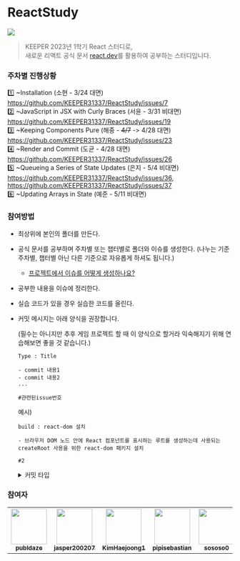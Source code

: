 # ReactStudy

<img src="https://img.shields.io/badge/react-black?style=for-the-badge&logo=react&logoColor=61DAFB">

> KEEPER 2023년 1학기 React 스터디로,  
> 새로운 리액트 공식 문서 [react.dev](https://react.dev/)를 활용하여 공부하는 스터디입니다.

### 주차별 진행상황
1️⃣ ~Installation (소현 - 3/24 대면) https://github.com/KEEPER31337/ReactStudy/issues/7  
2️⃣ ~JavaScript in JSX with Curly Braces (서윤 - 3/31 비대면) https://github.com/KEEPER31337/ReactStudy/issues/19  
3️⃣ ~Keeping Components Pure (해중 - ~~4/7~~ -> 4/28 대면) https://github.com/KEEPER31337/ReactStudy/issues/23  
4️⃣ ~Render and Commit (도균 - 4/28 대면) https://github.com/KEEPER31337/ReactStudy/issues/26  
5️⃣ ~Queueing a Series of State Updates (은지 - 5/4 비대면) https://github.com/KEEPER31337/ReactStudy/issues/36, https://github.com/KEEPER31337/ReactStudy/issues/37  
6️⃣ ~Updating Arrays in State (예준 - 5/11 비대면)

### 참여방법

- 최상위에 본인의 폴더를 만든다.
- 공식 문서를 공부하며 주차별 또는 챕터별로 폴더와 이슈를 생성한다.
  (나누는 기준 주차별, 챕터별 아닌 다른 기준으로 자유롭게 하셔도 됩니다.)
  - [프로젝트에서 이슈를 어떻게 생성하나요?](https://sparkling-radium-6f4.notion.site/bc9ed715c52e45eda8461619089655d8)
- 공부한 내용을 이슈에 정리한다.
- 실습 코드가 있을 경우 실습한 코드를 올린다.
- 커밋 메시지는 아래 양식을 권장합니다.

  (필수는 아니지만 추후 게임 프로젝트 할 때 이 양식으로 할거라 익숙해지기 위해 연습해보면 좋을 것 같습니다.)

  ```
  Type : Title

  - commit 내용1
  - commit 내용2
  ...

  #관련된issue번호
  ```

  예시)

  ```
  build : react-dom 설치

  - 브라우저 DOM 노드 안에 React 컴포넌트를 표시하는 루트를 생성하는데 사용되는 createRoot 사용을 위한 react-dom 패키지 설치

  #2
  ```

  <details>
    <summary>커밋 타입</summary>
    <div markdown="1">
      <ul>
        <li><strong>docs</strong>
          <ul>
            <li>문서 작성 및 수정</li>
            <li>ex) README.md 관련</li>
          </ul>
        </li>
        <li><strong>feat</strong>
          <ul>
            <li>기능 추가</li>
          </ul>
        </li>
        <li><strong>design</strong>
          <ul>
            <li>CSS 등 사용자 UI 디자인 변경</li>
          </ul>
        </li>
        <li><strong>fix</strong>
          <ul>
            <li>버그 수정</li>
          </ul>
        </li>
        <li><strong>style</strong>
          <ul>
            <li>스타일 관련 기능</li>
            <li>ex) 코드 포맷팅, 세미콜론 누락, 코드 자체의 변경이 없는 경우</li>
            <li>ex) 오타 수정, 탭 사이즈 변경, 변수명 변경 등</li>
          </ul>
        </li>
        <li><strong>refactor</strong>
          <ul>
            <li>코드 리팩토링</li>
            <li>불필요한 주석 제거</li>
          </ul>
        </li>
        <li><strong>test</strong>
          <ul>
            <li>테스트 코드 작성</li>
            <li>테스트 코드 리팩토링</li>
          </ul>
        </li>
        <li><strong>build</strong>
          <ul>
            <li>빌드 관련 파일 수정</li>
            <li>ex) 패키지 설치로 인한 <code>package.json</code>, <code>package-lock.json</code> 변경 사항</li>
          </ul>
        </li>
        <li><strong>chore</strong>
          <ul>
            <li>eslint 설정, prettier 설정, 패키지 매니저 수정</li>
            <li>ex) <code>.gitignore</code>, <code>.env</code> 파일 변경 등</li>
          </ul>
        </li>
      </ul>
    </div>
  </details>

### 참여자

<table>
  <tr>
    <td align="center">
      <a href="https://github.com/publdaze">
        <img src="https://avatars.githubusercontent.com/u/78250089?v=4" width="80" alt=""/>
        <br />
        <sub><b>publdaze</b></sub>
      </a>
      <br />
    </td>
    <td align="center">
      <a href="https://github.com/jasper200207">
        <img src="https://avatars.githubusercontent.com/u/51306225?v=4" width="80" alt=""/>
        <br />
        <sub><b>jasper200207</b></sub>
      </a>
      <br />
    </td>
    <td align="center">
      <a href="https://github.com/KimHaejoong1">
        <img src="https://avatars.githubusercontent.com/u/128127416?v=4" width="80" alt=""/>
        <br />
        <sub><b>KimHaejoong1</b></sub>
      </a>
      <br />
    </td>
    <td align="center">
      <a href="https://github.com/pipisebastian">
        <img src="https://avatars.githubusercontent.com/u/81643702?v=4" width="80" alt=""/>
        <br />
        <sub><b>pipisebastian</b></sub>
      </a>
      <br />
    </td>
    <td align="center">
      <a href="https://github.com/sososo0">
        <img src="https://avatars.githubusercontent.com/u/94467302?v=4" width="80" alt=""/>
        <br />
        <sub><b>sososo0</b></sub>
      </a>
      <br />
    </td>
    <td align="center">
      <a href="https://github.com/wns1826">
        <img src="https://avatars.githubusercontent.com/u/14329410?v=4" width="80" alt=""/>
        <br />
        <sub><b>wns1826</b></sub>
      </a>
      <br />
    </td>
  </tr>
</table>
